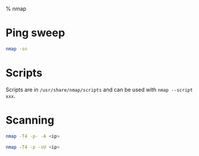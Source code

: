 % nmap

# Ping sweep

```sh
nmap -sn
```

# Scripts

Scripts are in `/usr/share/nmap/scripts` and can be used with `nmap --script xxx`.

# Scanning

```bash
nmap -T4 -p- -A <ip>

nmap -T4 -p -sU <ip>
```